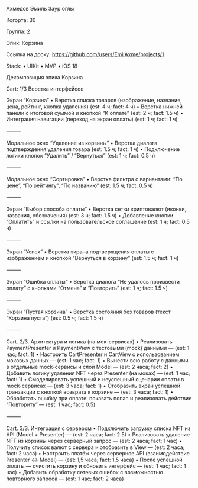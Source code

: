 Ахмедов Эмиль Заур оглы

Когорта: 30

Группа: 2

Эпик: Корзина

Ссылка на доску: https://github.com/users/EmilAxme/projects/1

Stack:
    • UIKit
    • MVP
    • iOS 18
    
Декомпозиция эпика Корзина

Cart: 1/3 Верстка интерфейсов

Экран “Корзина”
    •    Верстка списка товаров (изображение, название, цена, рейтинг, кнопка удаления)
(est: 4 ч; fact: 4 ч)
    •    Верстка нижней панели с итоговой суммой и кнопкой “К оплате”
(est: 2 ч; fact: 1.5 ч)
    •    Интеграция навигации (переход на экран оплаты)
(est: 1 ч; fact: 1 ч)

⸻

Модальное окно “Удаление из корзины”
    •    Верстка диалога подтверждения удаления товара
(est: 1.5 ч; fact: 1 ч)
    •    Подключение логики кнопок “Удалить” / “Вернуться”
(est: 1 ч; fact: 0.5 ч)

⸻

Модальное окно “Сортировка”
    •    Верстка фильтра с вариантами: “По цене”, “По рейтингу”, “По названию”
(est: 1.5 ч; fact: 0.5 ч)

⸻

Экран “Выбор способа оплаты”
    •    Верстка сетки криптовалют (иконки, названия, обозначения)
(est: 3 ч; fact: 1.5 ч)
    •    Добавление кнопки “Оплатить” и ссылки на пользовательское соглашение
(est: 1 ч; fact: 0.5 ч)

⸻

Экран “Успех”
    •    Верстка экрана подтверждения оплаты с изображением и кнопкой “Вернуться в корзину”
(est: 1.5 ч; fact: 1 ч)

⸻

Экран “Ошибка оплаты”
    •    Верстка диалога “Не удалось произвести оплату” с кнопками “Отмена” и “Повторить”
(est: 1 ч; fact: 1.5 ч)

⸻

Экран “Пустая корзина”
    •    Верстка состояния без товаров (текст “Корзина пуста”)
(est: 0.5 ч; fact: 1.5 ч)

⸻

Cart. 2/3. Архитектура и логика (на мок-сервисах)
    •    Реализовать PaymentPresenter и PaymentView с тестовыми (mock) данными — (est: 1 час; fact: 1)
    •    Настроить CartPresenter и CartView с использованием моковых данных — (est: 1 час; fact: 1)
    •    Вынести всю работу с данными в отдельные mock-сервисы и слой Model — (est: 2 часа; fact: 2)
    •    Добавить логику удаления NFT через Presenter (на моках) — (est: 1 час; fact: 1)
    •    Смоделировать успешный и неуспешный сценарии оплаты в mock-сервисах — (est: 3 часа; fact: 1)
    •    Отобразить экран успешной транзакции с кнопкой возврата к корзине — (est: 3 часа; fact: 1)
    •    Обработать ошибку при оплате: показать попап и реализовать действие “Повторить” — (est: 1 час; fact: 0.5)

⸻

Cart. 3/3. Интеграция с сервером
    •    Подключить загрузку списка NFT из API (Model + Presenter) — (est: 2 часа; fact: 2.5)
    •    Реализовать удаление NFT из корзины через серверный запрос — (est: 2 часа; fact: 1 час)
    •    Получить список валют с сервера и отобразить в View — (est: 2 часа; fact: 2 часа)
    •    Настроить платёж через серверное API (взаимодействие Presenter ↔ Model) — (est: 1,5 часа; fact: 1,5 часа)
    •    После успешной оплаты — очистить корзину и обновить интерфейс — (est: 1 час; fact: 1 час)
    •    Добавить обработку сетевых ошибок с возможностью повторного запроса — (est: 1 час; fact: 2 часа)

